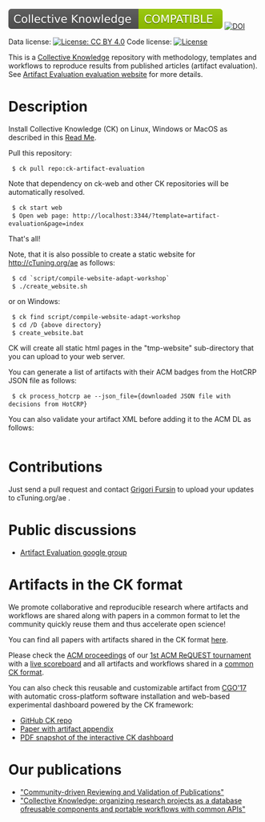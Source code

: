 [![compatibility](https://github.com/ctuning/ck-guide-images/blob/master/ck-compatible.svg)](https://github.com/ctuning/ck)
[![DOI](https://zenodo.org/badge/42662522.svg)](https://zenodo.org/badge/latestdoi/42662522)

Data license: [![License: CC BY 4.0](https://img.shields.io/badge/License-CC%20BY%204.0-lightgrey.svg)](http://creativecommons.org/licenses/by/4.0/)
Code license: [![License](https://img.shields.io/badge/License-BSD%203--Clause-blue.svg)](https://opensource.org/licenses/BSD-3-Clause)

This is a [Collective Knowledge](https://github.com/ctuning/ck) repository 
with methodology, templates and workflows to reproduce results 
from published articles (artifact evaluation). See [Artifact Evaluation evaluation website](http://cTuning.org/ae) 
for more details.

Description
===========

Install Collective Knowledge (CK) on Linux, Windows or MacOS 
as described in this [Read Me](https://github.com/ctuning/ck).


Pull this repository:

```
 $ ck pull repo:ck-artifact-evaluation
```

Note that dependency on ck-web and other CK repositories will be automatically resolved.


```
 $ ck start web
 $ Open web page: http://localhost:3344/?template=artifact-evaluation&page=index
```

That's all!

Note, that it is also possible to create a static website for http://cTuning.org/ae as follows:


```
 $ cd `script/compile-website-adapt-workshop`
 $ ./create_website.sh
```

or on Windows:
```
 $ ck find script/compile-website-adapt-workshop
 $ cd /D {above directory}
 $ create_website.bat
```

CK will create all static html pages in the "tmp-website" sub-directory
that you can upload to your web server.

You can generate a list of artifacts with their ACM badges from the HotCRP JSON file as follows:
```
 $ ck process_hotcrp ae --json_file={downloaded JSON file with decisions from HotCRP}
```

You can also validate your artifact XML before adding it to the ACM DL as follows:
```
```


Contributions
=============

Just send a pull request and contact [Grigori Fursin](mailto:Grigori.Fursin@cTuning.org)
to upload your updates to cTuning.org/ae .

Public discussions
==================
* [Artifact Evaluation google group](https://groups.google.com/forum/#!forum/artifact-evaluation)

Artifacts in the CK format
==========================

We promote collaborative and reproducible research where artifacts and workflows are shared along 
with papers in a common format to let the community quickly reuse them and thus
accelerate open science!

You can find all papers with artifacts shared in the CK format [here](https://cknowledge.io/?q=%22reproduced-papers%22%20AND%20%22portable-workflow-ck%22).

Please check the [ACM proceedings](https://doi.org/10.1145/3229762) 
of our [1st ACM ReQUEST tournament](https://portalparts.acm.org/3230000/3229762/fm/frontmatter.pdf) 
with a [live scoreboard](https://cknowledge.io/c/result/pareto-efficient-ai-co-design-tournament-request-acm-asplos-2018/) 
and all artifacts and workflows shared in a [common CK format](https://github.com/ctuning/ck-request-asplos18-results).

You can also check this reusable and customizable artifact from [CGO'17](http://cgo.org/cgo2017) 
with automatic cross-platform software installation and web-based experimental dashboard powered 
by the CK framework: 
* [GitHub CK repo](https://github.com/SamAinsworth/reproduce-cgo2017-paper)
* [Paper with artifact appendix](http://cTuning.org/ae/resources/paper-with-distinguished-ck-artifact-and-ae-appendix-cgo2017.pdf)
* [PDF snapshot of the interactive CK dashboard](https://github.com/SamAinsworth/reproduce-cgo2017-paper/files/618737/ck-aarch64-dashboard.pdf)

Our publications
================

* ["Community-driven Reviewing and Validation of Publications"](https://arxiv.org/pdf/1406.4020)
* ["Collective Knowledge:  organizing research projects as a database ofreusable components and portable workflows with common APIs"](https://arxiv.org/pdf/2011.01149.pdf)
